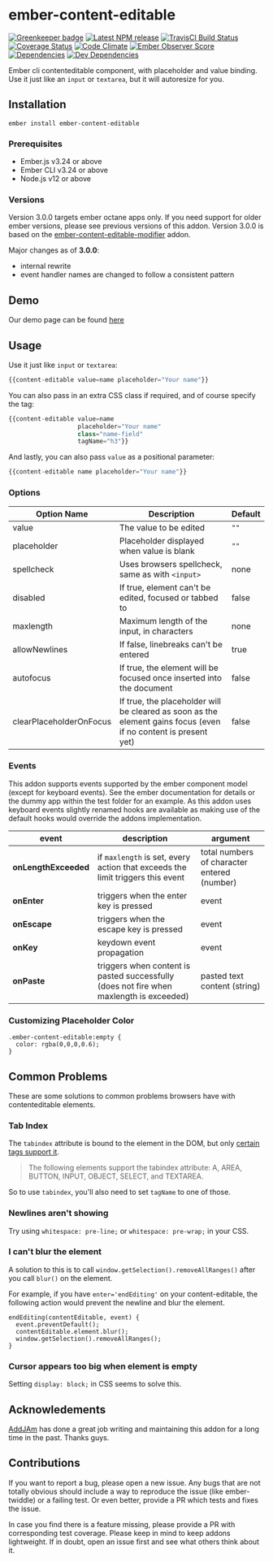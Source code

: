 # ember-content-editable

[![Greenkeeper badge](https://badges.greenkeeper.io/st-h/ember-content-editable.svg)](https://greenkeeper.io/)
[![Latest NPM release][npm-badge]][npm-badge-url]
[![TravisCI Build Status][travis-badge]][travis-badge-url]
[![Coverage Status](https://coveralls.io/repos/github/st-h/ember-content-editable/badge.svg?branch=master)](https://coveralls.io/github/st-h/ember-content-editable?branch=master)
[![Code Climate][codeclimate-badge]][codeclimate-badge-url]
[![Ember Observer Score][ember-observer-badge]][ember-observer-badge-url]
[![Dependencies][dependencies-badge]][dependencies-badge-url]
[![Dev Dependencies][devDependencies-badge]][devDependencies-badge-url]

Ember cli contenteditable component, with placeholder and value binding. Use it just like an `input` or `textarea`, but it will autoresize for you.

## Installation

`ember install ember-content-editable`

### Prerequisites

* Ember.js v3.24 or above
* Ember CLI v3.24 or above
* Node.js v12 or above

### Versions

Version 3.0.0 targets ember octane apps only. If you need support for older ember versions, please see previous versions of this addon. Version 3.0.0 is based on the [ember-content-editable-modifier](http://st-h.github.io/ember-content-editable-modifier/) addon.

Major changes as of **3.0.0**:
- internal rewrite
- event handler names are changed to follow a consistent pattern

## Demo

Our demo page can be found [here](http://st-h.github.io/ember-content-editable/)

## Usage

Use it just like `input` or `textarea`:

```javascript
{{content-editable value=name placeholder="Your name"}}
```

You can also pass in an extra CSS class if required, and of course specify the tag:

```javascript
{{content-editable value=name
                   placeholder="Your name"
                   class="name-field"
                   tagName="h3"}}
```

And lastly, you can also pass `value` as a positional parameter:

```javascript
{{content-editable name placeholder="Your name"}}
```

### Options

Option Name          | Description                                    | Default
---------------------|------------------------------------------------|---------
value                | The value to be edited                         | `""`
placeholder          | Placeholder displayed when value is blank      | `""`
spellcheck           | Uses browsers spellcheck, same as with `<input>` | none
disabled             | If true, element can't be edited, focused or tabbed to | false
maxlength            | Maximum length of the input, in characters     | none
allowNewlines        | If false, linebreaks can't be entered          | true
autofocus            | If true, the element will be focused once inserted into the document | false
clearPlaceholderOnFocus | If true, the placeholder will be cleared as soon as the element gains focus (even if no content is present yet) | false


### Events

This addon supports events supported by the ember component model (except for keyboard events). See the ember documentation for details or the dummy app within the test folder for an example. As this addon uses keyboard events slightly renamed hooks are available as making use of the default hooks would override the addons implementation.

event | description | argument
-- | -- | --
**onLengthExceeded** | if `maxlength` is set, every action that exceeds the limit triggers this event | total numbers of character entered (number)
**onEnter** | triggers when the enter key is pressed | event
**onEscape** | triggers when the escape key is pressed | event
**onKey** | keydown event propagation | event
**onPaste** | triggers when content is pasted successfully (does not fire when maxlength is exceeded) | pasted text content (string)

### Customizing Placeholder Color

```
.ember-content-editable:empty {
  color: rgba(0,0,0,0.6);
}
```

## Common Problems

These are some solutions to common problems browsers have with contenteditable elements.

### Tab Index

The `tabindex` attribute is bound to the element in the DOM, but only [certain tags support it](http://www.w3.org/TR/html4/interact/forms.html#adef-tabindex).

>The following elements support the tabindex attribute: A, AREA, BUTTON, INPUT, OBJECT, SELECT, and TEXTAREA.

So to use `tabindex`, you'll also need to set `tagName` to one of those.

### Newlines aren't showing

Try using `whitespace: pre-line;` or `whitespace: pre-wrap;` in your CSS.

### I can't blur the element

A solution to this is to call `window.getSelection().removeAllRanges()` after you call `blur()` on the element.

For example, if you have `enter='endEditing'` on your content-editable, the following action would prevent the newline and blur the element.

```
endEditing(contentEditable, event) {
  event.preventDefault();
  contentEditable.element.blur();
  window.getSelection().removeAllRanges();
}
```

### Cursor appears too big when element is empty

Setting `display: block;` in CSS seems to solve this.

## Acknowledements

[AddJAm](https://github.com/AddJAm) has done a great job writing and maintaining this addon for a long time in the past. Thanks guys.

## Contributions

If you want to report a bug, please open a new issue. Any bugs that are not totally obvious should include a way to reproduce the issue (like ember-twiddle) or a failing test. Or even better, provide a PR which tests and fixes the issue.

In case you find there is a feature missing, please provide a PR with corresponding test coverage. Please keep in mind to keep addons lightweight. If in doubt, open an issue first and see what others think about it.

[npm-badge]: https://img.shields.io/npm/v/ember-content-editable.svg
[npm-badge-url]: https://www.npmjs.com/package/ember-content-editable
[travis-badge]: https://img.shields.io/travis/st-h/ember-content-editable/master.svg?label=TravisCI
[travis-badge-url]: https://travis-ci.org/st-h/ember-content-editable
[codeclimate-badge]: https://api.codeclimate.com/v1/badges/8688ab1cea89cb7cb918/maintainability
[codeclimate-badge-url]: https://codeclimate.com/github/st-h/ember-content-editable/maintainability
[ember-observer-badge]: http://emberobserver.com/badges/ember-content-editable.svg
[ember-observer-badge-url]: http://emberobserver.com/addons/ember-content-editable
[dependencies-badge]: https://img.shields.io/david/st-h/ember-content-editable.svg
[dependencies-badge-url]: https://david-dm.org/st-h/ember-content-editable
[devDependencies-badge]: https://img.shields.io/david/dev/st-h/ember-content-editable.svg
[devDependencies-badge-url]: https://david-dm.org/st-h/ember-content-editable#info=devDependencies
